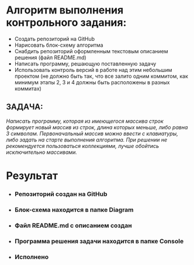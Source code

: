 # Алгоритм выполнения контрольного задания:
 * Создать репозиторий на GitHub
 * Нарисовать блок-схему алгоритма
 * Снабдить репозиторий оформленным текстовым описанием решения (файл README.md)
 * Написать программу, решающую поставленную задачу
 * Использовать контроль версий в работе над этим небольшим проектом (не должно быть так, что все залито одним коммитом, как минимум этапы 2, 3 и 4 должны быть расположены в разных коммитах)
## ЗАДАЧА:

*Написать программу, которая из имеющегося массива строк формирует новый массив из строк, длина которых меньше, либо равна 3 символам.
Первоначальный массив можно ввести с клавиатуры, либо задать на старте выполнения алгоритма. При решении не рекомендуется
пользоваться коллекциями, лучше обойтись исключительно массивами.*

# Результат
* ### Репозиторий создан на **GitHub**
* ### Блок-схема находится в папке **Diagram**
* ### Файл **README.md** с описанием создан
* ### Программа решения задачи находится в папке **Console**
* ### Исполнено

